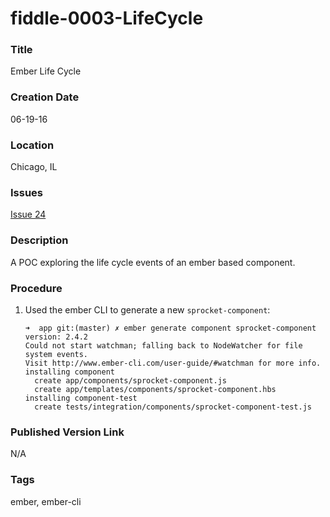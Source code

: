 fiddle-0003-LifeCycle
======

### Title

Ember Life Cycle


### Creation Date

06-19-16


### Location

Chicago, IL


### Issues

[Issue 24](https://github.com/bradyhouse/house/issues/24)


### Description

A POC exploring the life cycle events of an ember based component.


### Procedure

1.  Used the ember CLI to generate a new `sprocket-component`:

        ➜  app git:(master) ✗ ember generate component sprocket-component
        version: 2.4.2
        Could not start watchman; falling back to NodeWatcher for file system events.
        Visit http://www.ember-cli.com/user-guide/#watchman for more info.
        installing component
          create app/components/sprocket-component.js
          create app/templates/components/sprocket-component.hbs
        installing component-test
          create tests/integration/components/sprocket-component-test.js




### Published Version Link

N/A


### Tags

ember, ember-cli
